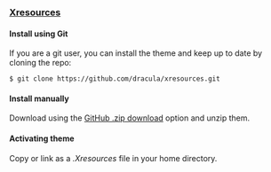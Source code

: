 ### [Xresources](https://wiki.archlinux.org/index.php/x_resources)

#### Install using Git

If you are a git user, you can install the theme and keep up to date by cloning the repo:

    $ git clone https://github.com/dracula/xresources.git

#### Install manually

Download using the [GitHub .zip download](https://github.com/dracula/xresources/archive/master.zip) option and unzip them.

#### Activating theme

Copy or link as a _.Xresources_ file in your home directory.
